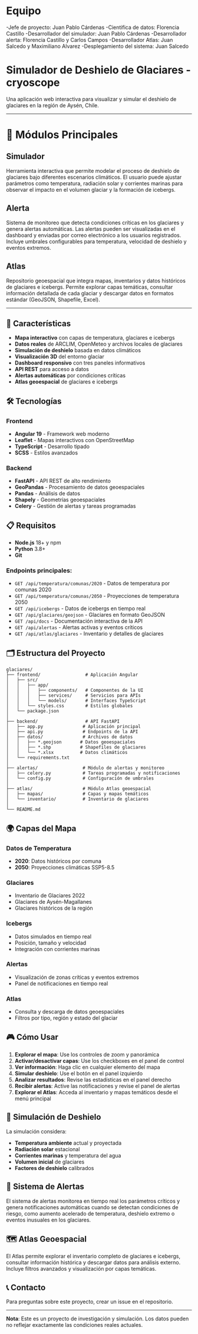 # Equipo
-Jefe de proyecto: Juan Pablo Cárdenas
-Cientifica de datos: Florencia Castillo
-Desarrollador del simulador: Juan Pablo Cárdenas
-Desarrollador alerta: Florencia Castillo y Carlos Campos
-Desarrollador Atlas: Juan Salcedo y Maximiliano Alvarez
-Desplegamiento del sistema: Juan Salcedo

# Simulador de Deshielo de Glaciares -cryoscope

Una aplicación web interactiva para visualizar y simular el deshielo de glaciares en la región de Aysén, Chile.

---

# 🧊 Módulos Principales

## Simulador
Herramienta interactiva que permite modelar el proceso de deshielo de glaciares bajo diferentes escenarios climáticos. El usuario puede ajustar parámetros como temperatura, radiación solar y corrientes marinas para observar el impacto en el volumen glaciar y la formación de icebergs.

## Alerta
Sistema de monitoreo que detecta condiciones críticas en los glaciares y genera alertas automáticas. Las alertas pueden ser visualizadas en el dashboard y enviadas por correo electrónico a los usuarios registrados. Incluye umbrales configurables para temperatura, velocidad de deshielo y eventos extremos.

## Atlas
Repositorio geoespacial que integra mapas, inventarios y datos históricos de glaciares e icebergs. Permite explorar capas temáticas, consultar información detallada de cada glaciar y descargar datos en formatos estándar (GeoJSON, Shapefile, Excel).

---

## 🚀 Características

- **Mapa interactivo** con capas de temperatura, glaciares e icebergs
- **Datos reales** de ARCLIM, OpenMeteo y archivos locales de glaciares
- **Simulación de deshielo** basada en datos climáticos
- **Visualización 3D** del entorno glaciar
- **Dashboard responsivo** con tres paneles informativos
- **API REST** para acceso a datos
- **Alertas automáticas** por condiciones críticas
- **Atlas geoespacial** de glaciares e icebergs

## 🛠️ Tecnologías

### Frontend
- **Angular 19** - Framework web moderno
- **Leaflet** - Mapas interactivos con OpenStreetMap
- **TypeScript** - Desarrollo tipado
- **SCSS** - Estilos avanzados

### Backend
- **FastAPI** - API REST de alto rendimiento
- **GeoPandas** - Procesamiento de datos geoespaciales
- **Pandas** - Análisis de datos
- **Shapely** - Geometrías geoespaciales
- **Celery** - Gestión de alertas y tareas programadas

## 📋 Requisitos

- **Node.js** 18+ y npm
- **Python** 3.8+
- **Git**

### Endpoints principales:

- `GET /api/temperatura/comunas/2020` - Datos de temperatura por comunas 2020
- `GET /api/temperatura/comunas/2050` - Proyecciones de temperatura 2050
- `GET /api/icebergs` - Datos de icebergs en tiempo real
- `GET /api/glaciares/geojson` - Glaciares en formato GeoJSON
- `GET /api/docs` - Documentación interactiva de la API
- `GET /api/alertas` - Alertas activas y eventos críticos
- `GET /api/atlas/glaciares` - Inventario y detalles de glaciares

## 🗂️ Estructura del Proyecto

```
glaciares/
├── frontend/                 # Aplicación Angular
│   ├── src/
│   │   ├── app/
│   │   │   ├── components/   # Componentes de la UI
│   │   │   ├── services/     # Servicios para APIs
│   │   │   └── models/       # Interfaces TypeScript
│   │   └── styles.css        # Estilos globales
│   └── package.json
│
├── backend/                  # API FastAPI
│   ├── app.py               # Aplicación principal
│   ├── api.py               # Endpoints de la API
│   ├── datos/               # Archivos de datos
│   │   ├── *.geojson       # Datos geoespaciales
│   │   ├── *.shp           # Shapefiles de glaciares
│   │   └── *.xlsx          # Datos climáticos
│   └── requirements.txt
│
├── alertas/                 # Módulo de alertas y monitoreo
│   ├── celery.py            # Tareas programadas y notificaciones
│   └── config.py            # Configuración de umbrales
│
├── atlas/                   # Módulo Atlas geoespacial
│   ├── mapas/               # Capas y mapas temáticos
│   └── inventario/          # Inventario de glaciares
│
└── README.md
```

## 🌍 Capas del Mapa

### Datos de Temperatura
- **2020**: Datos históricos por comuna
- **2050**: Proyecciones climáticas SSP5-8.5

### Glaciares
- Inventario de Glaciares 2022
- Glaciares de Aysén-Magallanes
- Glaciares históricos de la región

### Icebergs
- Datos simulados en tiempo real
- Posición, tamaño y velocidad
- Integración con corrientes marinas

### Alertas
- Visualización de zonas críticas y eventos extremos
- Panel de notificaciones en tiempo real

### Atlas
- Consulta y descarga de datos geoespaciales
- Filtros por tipo, región y estado del glaciar

## 🎮 Cómo Usar

1. **Explorar el mapa**: Use los controles de zoom y panorámica
2. **Activar/desactivar capas**: Use los checkboxes en el panel de control
3. **Ver información**: Haga clic en cualquier elemento del mapa
4. **Simular deshielo**: Use el botón en el panel izquierdo
5. **Analizar resultados**: Revise las estadísticas en el panel derecho
6. **Recibir alertas**: Active las notificaciones y revise el panel de alertas
7. **Explorar el Atlas**: Acceda al inventario y mapas temáticos desde el menú principal

## 🔬 Simulación de Deshielo

La simulación considera:
- **Temperatura ambiente** actual y proyectada
- **Radiación solar** estacional
- **Corrientes marinas** y temperatura del agua
- **Volumen inicial** de glaciares
- **Factores de deshielo** calibrados

## 🚨 Sistema de Alertas

El sistema de alertas monitorea en tiempo real los parámetros críticos y genera notificaciones automáticas cuando se detectan condiciones de riesgo, como aumento acelerado de temperatura, deshielo extremo o eventos inusuales en los glaciares.

## 🗺️ Atlas Geoespacial

El Atlas permite explorar el inventario completo de glaciares e icebergs, consultar información histórica y descargar datos para análisis externo. Incluye filtros avanzados y visualización por capas temáticas.

## 📞 Contacto

Para preguntas sobre este proyecto, crear un issue en el repositorio.

---

**Nota**: Este es un proyecto de investigación y simulación. Los datos pueden no reflejar exactamente las condiciones reales actuales.
